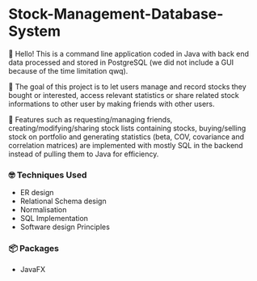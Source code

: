 # Stock-Management-Database-System

👋 Hello! This is a command line application coded in Java with back end data processed and stored in PostgreSQL (we did not include a GUI because of the time limitation qwq).

🎯 The goal of this project is to let users manage and record stocks they bought or interested, access relevant statistics or share related stock informations to other user by making friends with other users.

🧐 Features such as requesting/managing friends, creating/modifying/sharing stock lists containing stocks, buying/selling stock on portfolio and generating statistics (beta, COV, covariance and correlation matrices) are implemented with mostly SQL in the backend instead of pulling them to Java for efficiency.

### 🤓 Techniques Used

* ER design
* Relational Schema design
* Normalisation
* SQL Implementation
* Software design Principles

### 📦 Packages

* JavaFX
